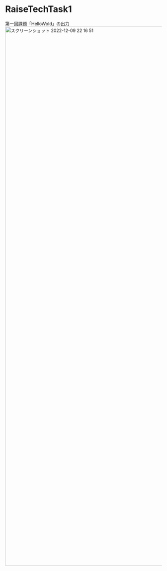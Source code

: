 # RaiseTechTask1

第一回課題「HelloWold」の出力
<img width="1728" alt="スクリーンショット 2022-12-09 22 16 51" src="https://user-images.githubusercontent.com/107293947/206711400-1b585495-c412-4000-b08b-ac4d0cf48216.png">
